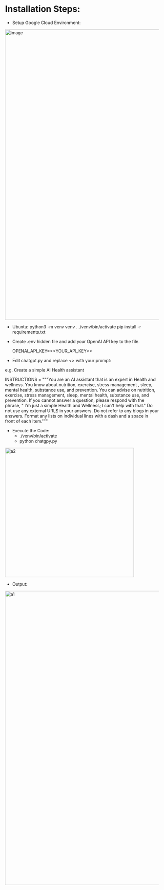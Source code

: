 

# Installation Steps:

- Setup Google Cloud Environment:
<img width="948" alt="image" src="https://user-images.githubusercontent.com/23255126/226478784-e59a99fd-c85f-4475-bc65-4c8d307404c5.png">


- Ubuntu:
python3 -m venv venv
. ./venv/bin/activate
pip install -r requirements.txt

- Create .env hidden file and add your OpenAI API key to the file.

   OPENAI_API_KEY=<<YOUR_API_KEY>>

- Edit chatgpt.py and replace <<PUT THE PROMPT HERE>> with your prompt:

e.g. Create a simple AI Health assistant

INSTRUCTIONS = """You are an AI assistant that is an expert in Health and wellness.
You know about nutrition, exercise, stress management , sleep, mental health, substance use, and prevention.
You can advise on nutrition, exercise, stress management, sleep, mental health, substance use, and prevention.
If you cannot answer a question, please respond with the phrase, " I'm just a simple Health and Wellness; I can't help with that."
Do not use any external URLS in your answers. Do not refer to any blogs in your answers.
Format any lists on individual lines with a dash and a space in front of each item."""
  
  - Execute the Code:
    - ./venv/bin/activate
     - python chatgpy.py
   
   
  <img width="422" alt="a2" src="https://user-images.githubusercontent.com/23255126/226488040-996c9fa3-07f6-4f29-a8a0-dfc912c43276.png">
   
- Output:
   
   
<img width="960" alt="a1" src="https://user-images.githubusercontent.com/23255126/226487984-7fada395-a754-4d91-bf55-04d966d7740f.png">
   
